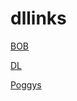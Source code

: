 # dllinks
[BOB](https://mediafilez.forgecdn.net/files/5896/119/BoB-1.2.51.mcaddon)

[DL](https://drive.google.com/file/d/1mT-HmgKFqA9F8oXBGA0x-dcvBvb8Whv1/view?usp=sharing](https://mediafilez.forgecdn.net/files/5979/444/System%20Dynamic%20Lights%20RS%20V2.0.mcpack))

[Poggys](https://download2337.mediafire.com/07qzwwzt27igs9gI8k7DE6UOolFKqR3T9uF-YhPFU1pdn3Bj4Q5UdBWKfMaZbtaGdA3tFey3pu2zxLfZ54AcOQ_E1wY_fPjocj50nbMzuUiASv1P8dOJI0A1tB2yNduOoAb4xAk0yTF7pDH3lNdrmDqS-GZ36UbdO_A753JBFhCU/zplnijf2acdc1uy/Poggy%5C%27sLum-0.7.3.mcpack)
